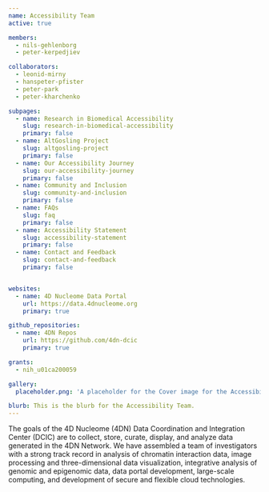 ```yaml
---
name: Accessibility Team
active: true

members:
  - nils-gehlenborg
  - peter-kerpedjiev

collaborators:
  - leonid-mirny
  - hanspeter-pfister
  - peter-park
  - peter-kharchenko

subpages:
  - name: Research in Biomedical Accessibility
    slug: research-in-biomedical-accessibility
    primary: false
  - name: AltGosling Project
    slug: altgosling-project
    primary: false
  - name: Our Accessibility Journey
    slug: our-accessibility-journey
    primary: false
  - name: Community and Inclusion
    slug: community-and-inclusion
    primary: false
  - name: FAQs
    slug: faq
    primary: false
  - name: Accessibility Statement
    slug: accessibility-statement
    primary: false
  - name: Contact and Feedback
    slug: contact-and-feedback
    primary: false


websites:
  - name: 4D Nucleome Data Portal
    url: https://data.4dnucleome.org
    primary: true

github_repositories:
  - name: 4DN Repos
    url: https://github.com/4dn-dcic
    primary: true

grants:
  - nih_u01ca200059

gallery:
  placeholder.png: 'A placeholder for the Cover image for the Accessibility Team'

blurb: This is the blurb for the Accessibility Team.
---
```


The goals of the 4D Nucleome (4DN) Data Coordination and Integration Center (DCIC) are to collect, store, curate, display, and analyze data generated in the 4DN Network. We have assembled a team of investigators with a strong track record in analysis of chromatin interaction data, image processing and three-dimensional data visualization, integrative analysis of genomic and epigenomic data, data portal development, large-scale computing, and development of secure and flexible cloud technologies.
